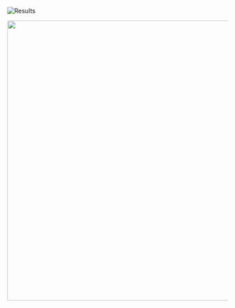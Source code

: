 ![Results](https://github.com/RishikeshDhayarkar/cs224n/blob/master/a5/a5_final.ipynb)
<p align="center">
  <img height="640" width="640" src="https://github.com/RishikeshDhayarkar/cs224n/blob/master/a5/git_pics/h_1_2_768x768.png">
</p>
